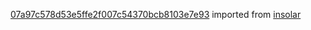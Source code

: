 [07a97c578d53e5ffe2f007c54370bcb8103e7e93](https://github.com/insolar/insolar/commit/07a97c578d53e5ffe2f007c54370bcb8103e7e93) imported from [insolar](https://github.com/insolar/insolar)
